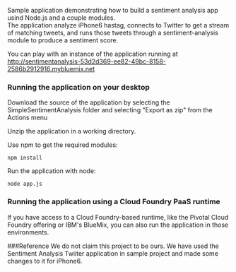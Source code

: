 
Sample application demonstrating how to build a sentiment analysis app usind Node.js and a couple modules.  
The application analyze iPhone6 hastag, connects to Twitter to get a stream of matching tweets, 
and runs those tweets through a sentiment-analysis module to produce a sentiment score.

You can play with an instance of the application running at http://sentimentanalysis-53d2d369-ee82-49bc-8158-2586b2912916.mybluemix.net



### Running the application on your desktop

Download the source of the application by selecting the SimpleSentimentAnalysis folder and selecting
"Export as zip" from the Actions menu

Unzip the application in a working directory.

Use npm to get the required modules:

    npm install

Run the application with node:

    node app.js



### Running the application using a Cloud Foundry PaaS runtime

If you have access to a Cloud Foundry-based runtime, like the Pivotal Cloud Foundry offering or IBM's BlueMix,
you can also run the application in those environments.


###Reference
We do not claim this project to be ours. We have used the Sentiment Analysis Twiiter application in sample project and made some changes to it for iPhone6.
